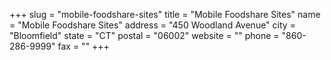 +++
slug = "mobile-foodshare-sites"
title = "Mobile Foodshare Sites"
name = "Mobile Foodshare Sites"
address = "450 Woodland Avenue"
city = "Bloomfield"
state = "CT"
postal = "06002"
website = ""
phone = "860-286-9999"
fax = ""
+++

